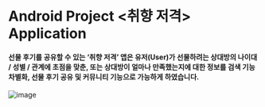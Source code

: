 # Android Project <취향 저격> Application
#### 선물 후기를 공유할 수 있는 ‘취향 저격’ 앱은 유저(User)가 선물하려는 상대방의 나이대 / 성별 / 관계에 초점을 맞춘, 또는 상대방이 얼마나 만족했는지에 대한 정보를 검색 기능 차별화, 선물 후기 공유 및 커뮤니티 기능으로 가능하게 하였습니다.
![image](https://user-images.githubusercontent.com/35495333/44626312-cb6c0080-a954-11e8-8d66-070a50803cad.png)
